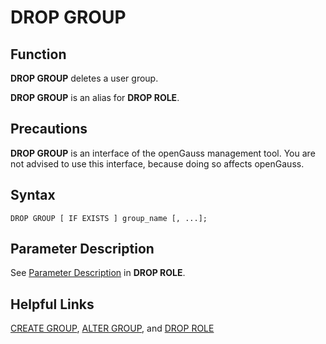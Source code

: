# DROP GROUP<a name="EN-US_TOPIC_0289900616"></a>

## Function<a name="en-us_topic_0283137231_en-us_topic_0237122139_en-us_topic_0059778284_s39299576fef14e66bcb9eece71686c4a"></a>

**DROP GROUP**  deletes a user group.

**DROP GROUP**  is an alias for  **DROP ROLE**.

## Precautions<a name="en-us_topic_0283137231_en-us_topic_0237122139_en-us_topic_0059778284_sb75779cd9eae4078beb61fc870aca420"></a>

**DROP GROUP**  is an interface of the openGauss management tool. You are not advised to use this interface, because doing so affects openGauss.

## Syntax<a name="en-us_topic_0283137231_en-us_topic_0237122139_en-us_topic_0059778284_s3ad5b216eb59416bb03f71a0f8253cd1"></a>

```
DROP GROUP [ IF EXISTS ] group_name [, ...];
```

## Parameter Description<a name="en-us_topic_0283137231_en-us_topic_0237122139_en-us_topic_0059778284_sa75290f1be784e07aaab9fc7fa9905f1"></a>

See  [Parameter Description](drop-role.md#en-us_topic_0283136937_en-us_topic_0237122147_en-us_topic_0059778848_sabe550f7ed48409b8ffd1d88ca9f0725)  in  **DROP ROLE**.

## Helpful Links<a name="en-us_topic_0283137231_en-us_topic_0237122139_en-us_topic_0059778284_s1629a6ec030447bc9463ea522ac72d2a"></a>

[CREATE GROUP](create-group.md),  [ALTER GROUP](alter-group.md), and  [DROP ROLE](drop-role.md)

